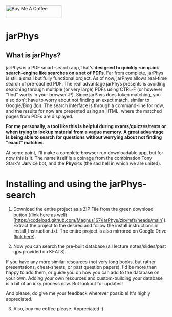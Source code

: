 <a href="https://www.buymeacoffee.com/pt420" target="_blank"><img src="https://cdn.buymeacoffee.com/buttons/default-blue.png" alt="Buy Me A Coffee" height="41" width="174"></a>
# jarPhys 

## What is jarPhys?
jarPhys is a PDF smart-search app, that's **designed to quickly run quick search-engine like searches on a set of PDFs**. 
Far from complete, jarPhys is still a small but fully functional project. As of now, jarPhys allows real-time search of pre-cached PDF. 
The real advantage jarPhys presents is avoiding searching through multiple (or very large) PDFs using CTRL-F (or however "find" works in your browser :P).
Since jarPhys does token matching, you also don't have to worry about not finding an exact match, similar to Google/Bing (lol).
The search interface is through a command-line for now, and the results for now are presented using an HTML, where the matched pages from PDFs are displayed. 

**For me personally, a tool like this is helpful during exams/quizzes/tests or when trying to lookup material from a vague memory. 
A great advantage is being able to search for questions without worrying about not finding "exact" matches.** 

At some point, I'll make a complete browser run downloadable app, but for now this is it. 
The name itself is a coinage from the combination Tony Stark's **Jar**vice bot, and the **Phy**sics (the sad hell in which we are united). 



# Installing and using the jarPhys-search

1. Download the entire project as a ZIP File from the green download button ((link here as well)[https://codeload.github.com/Magnus167/jarPhys/zip/refs/heads/main]).
Extract the project to the desired and follow the install instructions in Install_Instruction.txt. The entire project is also mirrored on Google Drive ([link here](https://drive.google.com/drive/folders/18VgVaxoDj531Imugoc_VvvTUzCvTQdZ9?usp=sharing)).

2. Now you can search the pre-built database (all lecture notes/slides/past qps provided on KEATS).

If you have any more similar resources (not very long books, but rather presentations, cheat-sheets, or past question papers), I'd be more than happy to add them, or guide you on how you can add to the database on your own. 
Adding your own resources and custom-building your database is a bit of an icky process now. But lookout for updates!

And please, do give me your feedback wherever possible! It's highly appreciated. 

3. Also, buy me coffee please. Appreciated :) 
